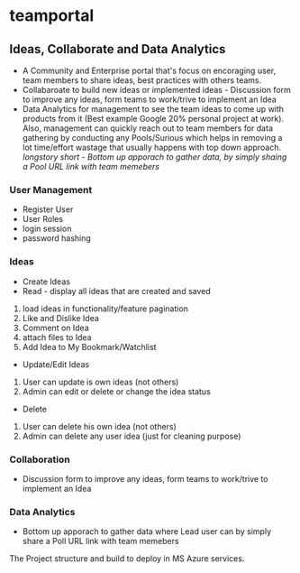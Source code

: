 # teamportal
## Ideas, Collaborate and Data Analytics
- A Community and Enterprise portal that's focus on encoraging user, team members to share ideas, best practices with others teams. 
- Collabaroate to build new ideas or implemented ideas - Discussion form to improve any ideas, form teams to work/trive to implement an Idea
- Data Analytics for management to see the team ideas to come up with products from it (Best example Google 20% personal project at work). Also, management can quickly reach out to team members for data gathering by conducting any Pools/Surious which helps in removing a lot time/effort wastage that usually happens with top down approach. *longstory short - Bottom up apporach to gather data, by simply shaing a Pool URL link with team memebers*

### User Management
- Register User
- User Roles
- login session
- password hashing
### Ideas
- Create Ideas
- Read - display all ideas that are created and saved
 1. load ideas in functionality/feature pagination
 2. Like and Dislike Idea
 3. Comment on Idea
 4. attach files to Idea
 5. Add Idea to My Bookmark/Watchlist 
- Update/Edit Ideas
 1. User can update is own ideas (not others)
 2. Admin can edit or delete or change the idea status
- Delete
 1. User can delete his own idea (not others)
 2. Admin can delete any user idea (just for cleaning purpose)
### Collaboration
 - Discussion form to improve any ideas, form teams to work/trive to implement an Idea
### Data Analytics
- Bottom up apporach to gather data where Lead user can by simply share a Poll URL link with team memebers

The Project structure and build to deploy in MS Azure services.

